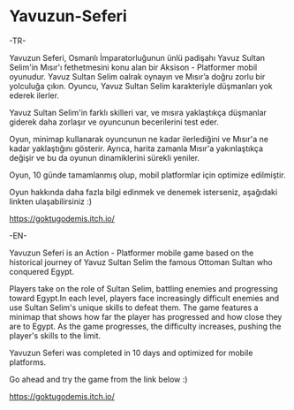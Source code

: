 # Yavuzun-Seferi
-TR-

Yavuzun Seferi, Osmanlı İmparatorluğunun ünlü padişahı Yavuz Sultan Selim'in Mısır'ı fethetmesini konu alan bir Aksison - Platformer mobil oyunudur. Yavuz Sultan Selim oalrak oynayın ve Mısır’a doğru zorlu bir yolculuğa çıkın. Oyuncu, Yavuz Sultan Selim karakteriyle düşmanları yok ederek ilerler.

Yavuz Sultan Selim'in  farklı skilleri var, ve mısıra yaklaştıkça düşmanlar giderek daha zorlaşır ve oyuncunun becerilerini test eder.


Oyun, minimap kullanarak oyuncunun ne kadar ilerlediğini ve Mısır'a ne kadar yaklaştığını gösterir. Ayrıca, harita zamanla Mısır'a yakınlaştıkça değişir ve bu da oyunun dinamiklerini sürekli yeniler.


Oyun, 10 günde tamamlanmış olup, mobil platformlar için optimize edilmiştir.

Oyun hakkında daha fazla bilgi edinmek ve denemek isterseniz, aşağıdaki linkten ulaşabilirsiniz :) 

https://goktugodemis.itch.io/

-EN-

Yavuzun Seferi is an Action - Platformer mobile game based on the historical journey of Yavuz Sultan Selim the famous Ottoman Sultan who conquered Egypt. 

Players take on the role of Sultan Selim, battling enemies and progressing toward Egypt.In each level, players face increasingly difficult enemies and use Sultan Selim's unique skills to defeat them. The game features a minimap that shows how far the player has progressed and how close they are to Egypt. As the game progresses, the difficulty increases, pushing the player's skills to the limit.

Yavuzun Seferi was completed in 10 days and optimized for mobile platforms. 

Go ahead and try the game from the link below :) 

https://goktugodemis.itch.io/
